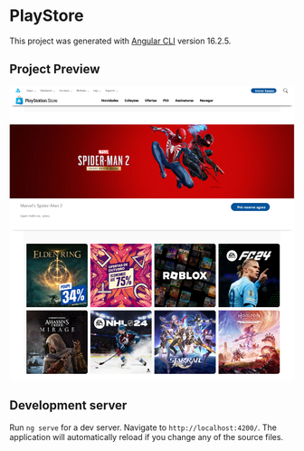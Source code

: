# PlayStore

This project was generated with [Angular CLI](https://github.com/angular/angular-cli) version 16.2.5.

## Project Preview

![PlayStore](https://github.com/tokyohmachine/playstation-store-replica/blob/main/src/Screenshot%202023-10-11%20at%2021-57-28%20PlayStore.png) 

## Development server

Run `ng serve` for a dev server. Navigate to `http://localhost:4200/`. The application will automatically reload if you change any of the source files.




